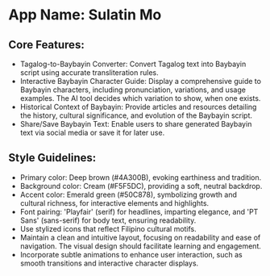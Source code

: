 # **App Name**: Sulatin Mo

## Core Features:

- Tagalog-to-Baybayin Converter: Convert Tagalog text into Baybayin script using accurate transliteration rules.
- Interactive Baybayin Character Guide: Display a comprehensive guide to Baybayin characters, including pronunciation, variations, and usage examples. The AI tool decides which variation to show, when one exists.
- Historical Context of Baybayin: Provide articles and resources detailing the history, cultural significance, and evolution of the Baybayin script.
- Share/Save Baybayin Text: Enable users to share generated Baybayin text via social media or save it for later use.

## Style Guidelines:

- Primary color: Deep brown (#4A300B), evoking earthiness and tradition.
- Background color: Cream (#F5F5DC), providing a soft, neutral backdrop.
- Accent color: Emerald green (#50C878), symbolizing growth and cultural richness, for interactive elements and highlights.
- Font pairing: 'Playfair' (serif) for headlines, imparting elegance, and 'PT Sans' (sans-serif) for body text, ensuring readability.
- Use stylized icons that reflect Filipino cultural motifs.
- Maintain a clean and intuitive layout, focusing on readability and ease of navigation. The visual design should facilitate learning and engagement.
- Incorporate subtle animations to enhance user interaction, such as smooth transitions and interactive character displays.